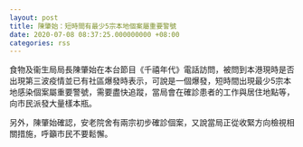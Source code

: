 ```yaml
---
layout: post
title: 陳肇始：短時間有最少5宗本地個案屬重要警號
date: 2020-07-08 08:37:25.000000000 +08:00
categories: rss
---
```


食物及衞生局局長陳肇始在本台節目《千禧年代》電話訪問，被問到本港現時是否出現第三波疫情並已有社區爆發時表示，可說是一個爆發，短時間出現最少5宗本地感染個案屬重要警號，需要盡快追蹤，當局會在確診患者的工作與居住地點等，向市民派發大量樣本瓶。

另外，陳肇始確認，安老院舍有兩宗初步確診個案，又說當局正從收緊方向檢視相關措施，呼籲市民不要鬆懈。
